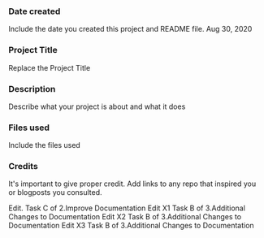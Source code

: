 ### Date created
Include the date you created this project and README file.
Aug 30, 2020
### Project Title
Replace the Project Title

### Description
Describe what your project is about and what it does

### Files used
Include the files used

### Credits
It's important to give proper credit. Add links to any repo that inspired you or blogposts you consulted.

Edit. Task C of 2.Improve Documentation
Edit X1 Task B of 3.Additional Changes to Documentation
Edit X2 Task B of 3.Additional Changes to Documentation
Edit X3 Task B of 3.Additional Changes to Documentation
